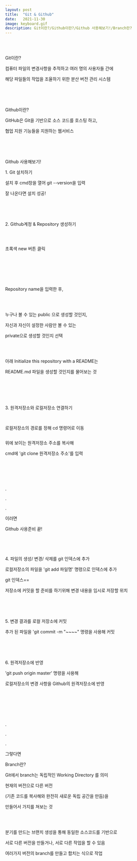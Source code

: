 ```yaml
---
layout: post
title:  "Git & Github"
date:   2021-11-30
image: keyboard.gif
description: Git이란?/Github이란?/Github 사용해보기!/Branch란?
---
```


<br><br>
<p class="intro">Git이란?<p>
<p class="gittext">컴퓨터 파일의 변경사항을 추적하고 여러 명의 사용자들 간에</p>
<p class="gittext">해당 파일들의 작업을 조율하기 위한 분산 버전 관리 시스템</p>
<br><br><br>
<p class="intro">Github이란?<p>
<p class="gittext">GitHub은 Git을 기반으로 소스 코드를 호스팅 하고,</p>
<p class="gittext">협업 지원 기능들을 지원하는 웹서비스</p>
<br><br><br>
<p class="intro">Github 사용해보기!<p>
<p class="list"><p class="listtitle">1. Git 설치하기</p></p> 
<p> </p>    
<p class="gittext">설치 후 cmd창을 열어 git --version을 입력</p>
<p class="gittext">잘 나온다면 설치 성공!</p>
<br><br><br>        
<p class="list"><p class="listtitle">2. Github계정 & Repository 생성하기</p></p>
<p> </p>
<br>
<p class="picture"><img src="/assets/img/repository.JPG" alt=""><p>
<p class="gittext">초록색 new 버튼 클릭</p>
<br><br><br><br>
<p class="picture"><img src="/assets/img/create.JPG" alt=""></p>
<p class="gittext">Repository name을 입력한 후,</p>
<br><br>
<p class="gittext">누구나 볼 수 있는 public 으로 생성할 것인지,</p>
<p class="gittext">자신과 자신이 설정한 사람만 볼 수 있는</p>
<p class="gittext">private으로 생성할 것인지 선택</p>
<br><br>
<p class="gittext">아래 Initialize this repository with a README는</p>
<p class="gittext">README.md 파일을 생성할 것인지를 물어보는 것</p>
<br><br><br><br>
<p class="list"><p class="listtitle">3. 원격저장소와 로컬저장소 연결하기</p></p>
<p> </p>
<br>
<p class="gittext">로컬저장소의 경로를 정해 cd 명령어로 이동</p>
<p class="picture"><img src="/assets/img/clone.JPG" alt=""></p>
<p class="gittext">위에 보이는 원격저장소 주소를 복사해</p>
<p class="gittext">cmd에 'git clone 원격저장소 주소'를 입력</p>  
<br><br><br><br>
<div class="gittext">   
    <p class="rmx">.</p>
    <p class="rmx">.</p>
    <p class="rmx">.</p>
    <p>이러면</p>
</div>
<p> </p>
<p class="rmx">Github 사용준비 끝!<p>
<br><br>
<p class="picture"><img src="/assets/img/github.png" alt=""></p>    
<p class="list"><p class="listtitle">4. 파일의 생성/ 변경/ 삭제를 git 인덱스에 추가</p></p>
<p class="gittext">로컬저장소의 파일을 'git add 파일명' 명령으로 인덱스에 추가</p>
<p class="gittext">git 인덱스==</p>
<p class="gittext">저장소에 커밋을 할 준비를 하기위해 변경 내용을 임시로 저장할 위치</p>
<br><br><br>
<p class="list"><p class="listtitle">5. 변경 결과를 로컬 저장소에 커밋</p></p>
<p class="gittext">추가 된 파일을 'git commit -m "~~~~" 명령을 사용해 커밋</p>
<br><br><br>
<p class="list"><p class="listtitle">6. 원격저장소에 반영</p></p>
<p class="gittext">'git push origin master' 명령을 사용해</p>
<p class="gittext">로컬저장소의 변경 사항을 Github의 원격저장소에 반영</p>
<br><br><br><br><br>
<p class="rmx">.</p>
<p class="rmx">.</p>
<p class="rmx">.</p>
<p class="gittext">그렇다면</p>
<p class="branch">Branch란?</p>
<p class="gittext">Git에서 branch는 독립적인 Working Directory 를 의미</p>
<p class="gittext">현재의 버전으로 다른 버전</p>
<p class="gittext">(기존 코드를 복사해와 완전히 새로운 독립 공간을 만듬)을</p>
<p class="gittext">만들어서 가지를 쳐보는 것</p>
<br><br>
<p class="gittext">분기를 만드는 브랜치 생성을 통해 동일한 소스코드를 기반으로</p>
<p class="gittext">서로 다른 버전을 만들거나, 서로 다른 작업을 할 수 있음</p>
<p class="gittext">여러가지 버전의 branch를 만들고 합치는 식으로 작업</p>
<br><br><br><br><br>
